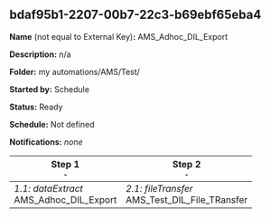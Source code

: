## bdaf95b1-2207-00b7-22c3-b69ebf65eba4

**Name** (not equal to External Key)**:** AMS_Adhoc_DIL_Export

**Description:** n/a

**Folder:** my automations/AMS/Test/

**Started by:** Schedule

**Status:** Ready

**Schedule:** Not defined

**Notifications:** _none_


| Step 1<br>_<small>-</small>_ | Step 2<br>_<small>-</small>_ |
| --- | --- |
| _1.1: dataExtract_<br>AMS_Adhoc_DIL_Export | _2.1: fileTransfer_<br>AMS_Test_DIL_File_TRansfer |
